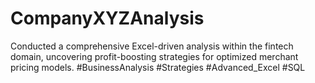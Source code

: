 # CompanyXYZAnalysis
Conducted a comprehensive Excel-driven analysis within the fintech domain, uncovering profit-boosting strategies for optimized merchant pricing models. #BusinessAnalysis #Strategies #Advanced_Excel #SQL
